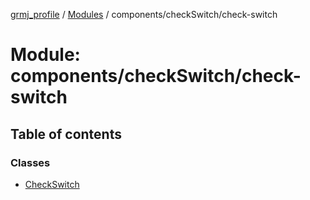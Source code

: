 [grmj_profile](../README.md) / [Modules](../modules.md) / components/checkSwitch/check-switch

# Module: components/checkSwitch/check-switch

## Table of contents

### Classes

- [CheckSwitch](../classes/components_checkSwitch_check_switch.CheckSwitch.md)
